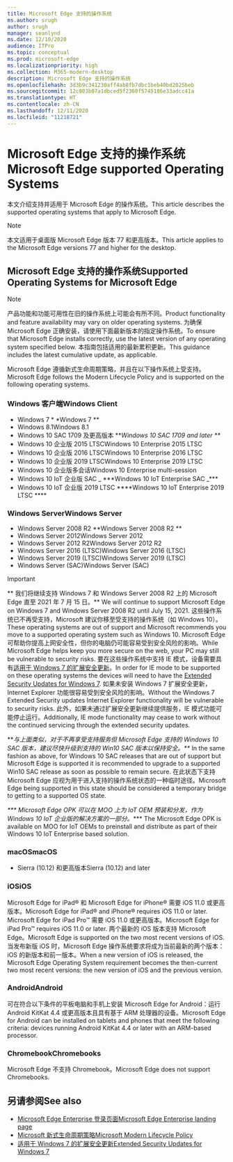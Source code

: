 ```yaml
---
title: Microsoft Edge 支持的操作系统
ms.author: srugh
author: srugh
manager: seanlynd
ms.date: 12/10/2020
audience: ITPro
ms.topic: conceptual
ms.prod: microsoft-edge
ms.localizationpriority: high
ms.collection: M365-modern-desktop
description: Microsoft Edge 支持的操作系统
ms.openlocfilehash: 3d3b9c341230aff4ab8fb7dbc1beb40bd2025beb
ms.sourcegitcommit: 12c803b07a1dbced5f2360f5745186e33adcc41a
ms.translationtype: HT
ms.contentlocale: zh-CN
ms.lasthandoff: 12/11/2020
ms.locfileid: "11218721"
---
```

# <span data-ttu-id="78c1b-103">Microsoft Edge 支持的操作系统</span><span class="sxs-lookup"><span data-stu-id="78c1b-103">Microsoft Edge supported Operating Systems</span></span>

<span data-ttu-id="78c1b-104">本文介绍支持并适用于 Microsoft Edge 的操作系统。</span><span class="sxs-lookup"><span data-stu-id="78c1b-104">This article describes the supported operating systems that apply to Microsoft Edge.</span></span>

> [!NOTE]
> <span data-ttu-id="78c1b-105">本文适用于桌面版 Microsoft Edge 版本 77 和更高版本。</span><span class="sxs-lookup"><span data-stu-id="78c1b-105">This article applies to the Microsoft Edge versions 77 and higher for the desktop.</span></span>

## <span data-ttu-id="78c1b-106">Microsoft Edge 支持的操作系统</span><span class="sxs-lookup"><span data-stu-id="78c1b-106">Supported Operating Systems for Microsoft Edge</span></span>

> [!NOTE]
> <span data-ttu-id="78c1b-107">产品功能和功能可用性在旧的操作系统上可能会有所不同。</span><span class="sxs-lookup"><span data-stu-id="78c1b-107">Product functionality and feature availability may vary on older operating systems.</span></span> <span data-ttu-id="78c1b-108">为确保 Microsoft Edge 正确安装，请使用下面最新版本的指定操作系统。</span><span class="sxs-lookup"><span data-stu-id="78c1b-108">To ensure that Microsoft Edge installs correctly, use the latest version of any operating system specified below.</span></span> <span data-ttu-id="78c1b-109">本指南包括适用的最新累积更新。</span><span class="sxs-lookup"><span data-stu-id="78c1b-109">This guidance includes the latest cumulative update, as applicable.</span></span>

<span data-ttu-id="78c1b-110">Microsoft Edge 遵循新式生命周期策略，并且在以下操作系统上受支持。</span><span class="sxs-lookup"><span data-stu-id="78c1b-110">Microsoft Edge follows the Modern Lifecycle Policy and is supported on the following operating systems.</span></span>

### <span data-ttu-id="78c1b-111">Windows 客户端</span><span class="sxs-lookup"><span data-stu-id="78c1b-111">Windows Client</span></span>

- <span data-ttu-id="78c1b-112">Windows 7 \* \*</span><span class="sxs-lookup"><span data-stu-id="78c1b-112">Windows 7 \*\*</span></span>
- <span data-ttu-id="78c1b-113">Windows 8.1</span><span class="sxs-lookup"><span data-stu-id="78c1b-113">Windows 8.1</span></span>
- <span data-ttu-id="78c1b-114">Windows 10 SAC 1709 及更高版本 \*\*_</span><span class="sxs-lookup"><span data-stu-id="78c1b-114">Windows 10 SAC 1709 and later \*\*_</span></span>
- <span data-ttu-id="78c1b-115">Windows 10 企业版 2015 LTSC</span><span class="sxs-lookup"><span data-stu-id="78c1b-115">Windows 10 Enterprise 2015 LTSC</span></span>
- <span data-ttu-id="78c1b-116">Windows 10 企业版 2016 LTSC</span><span class="sxs-lookup"><span data-stu-id="78c1b-116">Windows 10 Enterprise 2016 LTSC</span></span>
- <span data-ttu-id="78c1b-117">Windows 10 企业版 2019 LTSC</span><span class="sxs-lookup"><span data-stu-id="78c1b-117">Windows 10 Enterprise 2019 LTSC</span></span>
- <span data-ttu-id="78c1b-118">Windows 10 企业版多会话</span><span class="sxs-lookup"><span data-stu-id="78c1b-118">Windows 10 Enterprise multi-session</span></span>
- <span data-ttu-id="78c1b-119">Windows 10 IoT 企业版 SAC _ \*\*\*</span><span class="sxs-lookup"><span data-stu-id="78c1b-119">Windows 10 IoT Enterprise SAC _\*\*\*</span></span>
- <span data-ttu-id="78c1b-120">Windows 10 IoT 企业版 2019 LTSC \*\*\*\*</span><span class="sxs-lookup"><span data-stu-id="78c1b-120">Windows 10 IoT Enterprise 2019 LTSC \*\*\*\*</span></span>



### <span data-ttu-id="78c1b-121">Windows Server</span><span class="sxs-lookup"><span data-stu-id="78c1b-121">Windows Server</span></span>

- <span data-ttu-id="78c1b-122">Windows Server 2008 R2 \*\*</span><span class="sxs-lookup"><span data-stu-id="78c1b-122">Windows Server 2008 R2 \*\*</span></span>
- <span data-ttu-id="78c1b-123">Windows Server 2012</span><span class="sxs-lookup"><span data-stu-id="78c1b-123">Windows Server 2012</span></span>
- <span data-ttu-id="78c1b-124">Windows Server 2012 R2</span><span class="sxs-lookup"><span data-stu-id="78c1b-124">Windows Server 2012 R2</span></span>
- <span data-ttu-id="78c1b-125">Windows Server 2016 (LTSC)</span><span class="sxs-lookup"><span data-stu-id="78c1b-125">Windows Server 2016 (LTSC)</span></span>
- <span data-ttu-id="78c1b-126">Windows Server 2019 (LTSC)</span><span class="sxs-lookup"><span data-stu-id="78c1b-126">Windows Server 2019 (LTSC)</span></span>
- <span data-ttu-id="78c1b-127">Windows Server (SAC)</span><span class="sxs-lookup"><span data-stu-id="78c1b-127">Windows Server (SAC)</span></span>

> [!IMPORTANT]
> <span data-ttu-id="78c1b-128">\*\* 我们将继续支持 Windows 7 和 Windows Server 2008 R2 上的 Microsoft Edge 直至 2021 年 7 月 15 日。</span><span class="sxs-lookup"><span data-stu-id="78c1b-128">\*\* We will continue to support Microsoft Edge on Windows 7 and Windows Server 2008 R2 until July 15, 2021.</span></span> <span data-ttu-id="78c1b-129">这些操作系统已不再受支持，Microsoft 建议你移至受支持的操作系统（如 Windows 10）。</span><span class="sxs-lookup"><span data-stu-id="78c1b-129">These operating systems are out of support and Microsoft recommends you move to a supported operating system such as Windows 10.</span></span> <span data-ttu-id="78c1b-130">Microsoft Edge 可帮助你提高上网安全性，但你的电脑仍可能容易受到安全风险的影响。</span><span class="sxs-lookup"><span data-stu-id="78c1b-130">While Microsoft Edge helps keep you more secure on the web, your PC may still be vulnerable to security risks.</span></span> <span data-ttu-id="78c1b-131">要在这些操作系统中支持 IE 模式，设备需要具有[适用于 Windows 7 的扩展安全更新](https://support.microsoft.com/help/4527878/faq-about-extended-security-updates-for-windows-7)。</span><span class="sxs-lookup"><span data-stu-id="78c1b-131">In order for IE mode to be supported on these operating systems the devices will need to have the [Extended Security Updates for Windows 7](https://support.microsoft.com/help/4527878/faq-about-extended-security-updates-for-windows-7).</span></span> <span data-ttu-id="78c1b-132">如果未安装 Windows 7 扩展安全更新，Internet Explorer 功能很容易受到安全风险的影响。</span><span class="sxs-lookup"><span data-stu-id="78c1b-132">Without the Windows 7 Extended Security updates Internet Explorer functionality will be vulnerable to security risks.</span></span> <span data-ttu-id="78c1b-133">此外，如果未通过扩展安全更新继续提供服务，IE 模式功能可能停止运行。</span><span class="sxs-lookup"><span data-stu-id="78c1b-133">Additionally, IE mode functionality may cease to work without the continued servicing through the extended security updates.</span></span>  
>
> <span data-ttu-id="78c1b-134">\*\*_与上面类似，对于不再享受支持服务但 Microsoft Edge 支持的 Windows 10 SAC 版本，建议尽快升级到支持的 Win10 SAC 版本以保持安全。</span><span class="sxs-lookup"><span data-stu-id="78c1b-134">\*\*_ In the same fashion as above, for Windows 10 SAC releases that are out of support but Microsoft Edge is supported it is recommended to upgrade to a supported Win10 SAC release as soon as possible to remain secure.</span></span> <span data-ttu-id="78c1b-135">在此状态下支持 Microsoft Edge 应视为用于进入支持的操作系统状态的一种临时途径。</span><span class="sxs-lookup"><span data-stu-id="78c1b-135">Microsoft Edge being supported in this state should be considered a temporary bridge to getting to a supported OS state.</span></span>
>
> <span data-ttu-id="78c1b-136">_\*\*\* Microsoft Edge OPK 可以在 MOO 上为 IoT OEM 预装和分发，作为 Windows 10 IoT 企业版的解决方案的一部分。</span><span class="sxs-lookup"><span data-stu-id="78c1b-136">_\*\*\* The Microsoft Edge OPK is available on MOO for IoT OEMs to preinstall and distribute as part of their Windows 10 IoT Enterprise based solution.</span></span>

### <span data-ttu-id="78c1b-137">macOS</span><span class="sxs-lookup"><span data-stu-id="78c1b-137">macOS</span></span>

- <span data-ttu-id="78c1b-138">Sierra (10.12) 和更高版本</span><span class="sxs-lookup"><span data-stu-id="78c1b-138">Sierra (10.12) and later</span></span>

### <span data-ttu-id="78c1b-139">iOS</span><span class="sxs-lookup"><span data-stu-id="78c1b-139">iOS</span></span>

<span data-ttu-id="78c1b-140">Microsoft Edge for iPad&reg; 和 Microsoft Edge for iPhone&reg; 需要 iOS 11.0 或更高版本。</span><span class="sxs-lookup"><span data-stu-id="78c1b-140">Microsoft Edge for iPad&reg; and iPhone&reg; requires iOS 11.0 or later.</span></span> <span data-ttu-id="78c1b-141">Microsoft Edge for iPad Pro&trade; 需要 iOS 11.0 或更高版本。</span><span class="sxs-lookup"><span data-stu-id="78c1b-141">Microsoft Edge for iPad Pro&trade; requires iOS 11.0 or later.</span></span> <span data-ttu-id="78c1b-142">两个最新的 iOS 版本支持 Microsoft Edge。</span><span class="sxs-lookup"><span data-stu-id="78c1b-142">Microsoft Edge is supported on the two most recent versions of iOS.</span></span> <span data-ttu-id="78c1b-143">当发布新版 iOS 时，Microsoft Edge 操作系统要求将成为当前最新的两个版本：iOS 的新版本和前一版本。</span><span class="sxs-lookup"><span data-stu-id="78c1b-143">When a new version of iOS is released, the Microsoft Edge Operating System requirement becomes the then-current two most recent versions: the new version of iOS and the previous version.</span></span>

### <span data-ttu-id="78c1b-144">Android</span><span class="sxs-lookup"><span data-stu-id="78c1b-144">Android</span></span>

<span data-ttu-id="78c1b-145">可在符合以下条件的平板电脑和手机上安装 Microsoft Edge for Android：运行 Android KitKat 4.4 或更高版本且具有基于 ARM 处理器的设备。</span><span class="sxs-lookup"><span data-stu-id="78c1b-145">Microsoft Edge for Android can be installed on tablets and phones that meet the following criteria: devices running Android KitKat 4.4 or later with an ARM-based processor.</span></span>

### <span data-ttu-id="78c1b-146">Chromebook</span><span class="sxs-lookup"><span data-stu-id="78c1b-146">Chromebooks</span></span>

<span data-ttu-id="78c1b-147">Microsoft Edge 不支持 Chromebook。</span><span class="sxs-lookup"><span data-stu-id="78c1b-147">Microsoft Edge does not support Chromebooks.</span></span>

## <span data-ttu-id="78c1b-148">另请参阅</span><span class="sxs-lookup"><span data-stu-id="78c1b-148">See also</span></span>

- [<span data-ttu-id="78c1b-149">Microsoft Edge Enterprise 登录页面</span><span class="sxs-lookup"><span data-stu-id="78c1b-149">Microsoft Edge Enterprise landing page</span></span>](https://aka.ms/EdgeEnterprise)
- [<span data-ttu-id="78c1b-150">Microsoft 新式生命周期策略</span><span class="sxs-lookup"><span data-stu-id="78c1b-150">Microsoft Modern Lifecycle Policy</span></span>](https://support.microsoft.com/help/30881/modern-lifecycle-policy)
- [<span data-ttu-id="78c1b-151">适用于 Windows 7 的扩展安全更新</span><span class="sxs-lookup"><span data-stu-id="78c1b-151">Extended Security Updates for Windows 7</span></span>](https://support.microsoft.com/help/4527878/faq-about-extended-security-updates-for-windows-7)
